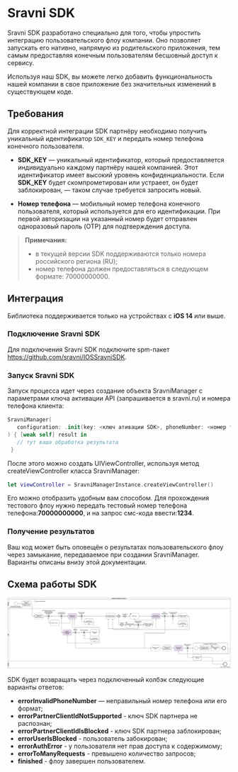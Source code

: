 # Sravni SDK

Sravni SDK разработано специально для того, чтобы упростить интеграцию пользовательского флоу компании. Оно позволяет запускать его нативно, напрямую из родительского приложения, тем самым предоставляя конечным пользователям бесшовный доступ к сервису.

Используя наш SDK, вы можете легко добавить функциональность нашей компании в свое приложение без значительных изменений в существующем коде. 

## Требования
Для корректной интеграции SDK партнёру необходимо получить уникальный идентификатор `SDK_KEY` и передать номер телефона конечного пользователя.

-   **SDK_KEY** — уникальный идентификатор, который предоставляется индивидуально каждому партнёру нашей компанией. Этот идентификатор имеет высокий уровень конфиденциальности. Если **SDK_KEY** будет скомпрометирован или устраеет, он будет заблокирован, — таком случае требуется запросить новый.
    
-   **Номер телефона** — мобильный номер телефона конечного пользователя, который используется для его идентификации. При первой авторизации на указанный номер будет отправлен одноразовый пароль (OTP) для подтверждения доступа.
    
> **Примечания:**
> - в текущей версии SDK поддерживаются только номера российского региона (RU);
> - номер телефона должен предоставляться в следующем формате: 70000000000.

## Интеграция
Библиотека поддерживается только на устройствах с **iOS 14** или выше.

### Подключение Sravni SDK

Для подключения Sravni SDK подключите spm-пакет https://github.com/sravni/IOSSravniSDK.

### Запуск Sravni SDK
Запуск процесса идет через создание объекта SravniManager с параметрами ключа активации API (запрашивается в sravni.ru) и номера телефона клиента: 
 ```Swift
SravniManager(
    configuration: .init(key: <ключ ативации SDK>, phoneNumber: <номер телефона клиента>)
) { [weak self] result in
    // тут ваша обработка результата
  }
 ```
После этого можно создать UIViewController, используя метод createViewController класса SravniManager: 
 ```Swift
let viewController = SravniManagerInstance.createViewController()
 ```
Его можно отобразить удобным вам способом.
Для прохождения тестового флоу нужно передать тестовый номер телефона телефона:**70000000000**, и на запрос смс-кода ввести:**1234**.

 
### Получение результатов
Ваш код может быть оповещён о результатах пользовательского флоу через замыкание, передаваемое при создании SravniManager. Варианты описаны внизу этой документации.

## Схема работы SDK

![img.png](img.png) 

SDK будет возвращать через подключенный колбэк следующие варианты ответов:

- **errorInvalidPhoneNumber** — неправильный номер телефона или его формат;
- **errorPartnerClientIdNotSupported** - ключ SDK партнера не распознан;
- **errorPartnerClientIdIsBlocked** - ключ SDK партнера заблокирован;
- **errorUserIsBlocked** - пользователь забокирован;
- **errorAuthError** - у пользователя нет прав доступа к содержимому;
- **errorToManyRequests** - превышено количество запросов;
- **finished** - флоу завершен пользователем.

